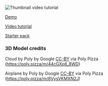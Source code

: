 ![Thumbnail video tutorial](https://user-images.githubusercontent.com/6551176/228133207-3de69eb0-80cc-4f64-a549-979628a6dfeb.jpg)


[Demo](https://codesandbox.io/p/github/wass08/r3f-wawatmos-part-2)

[Video tutorial](https://youtu.be/zwNF1-lsia8)

[Starter pack](https://github.com/wass08/r3f-vite-starter)


### 3D Model credits

Cloud by Poly by Google [CC-BY](https://creativecommons.org/licenses/by/3.0/) via Poly Pizza (https://poly.pizza/m/44cGXp6_8WD)

Airplane by Poly by Google [CC-BY](https://creativecommons.org/licenses/by/3.0/) via Poly Pizza (https://poly.pizza/m/8VysVKMXN2J)
